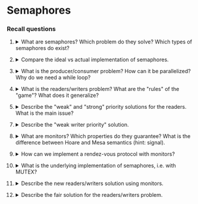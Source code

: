 # Semaphores

### Recall questions

1. <details markdown=1><summary markdown="span"> What are semaphores? Which problem do they solve?  Which types of semaphores do exist? </summary>
    
    \
    A semaphore is a ==shared counter $S$== accessed via primitives ==*up* and *down*== s.t.:
	    - it is always ==initialised at $s_0 \geq 0$==
	    - it is ==always $\geq 0$==
	    - ==*up* atomically increases $S$==
	    - ==*down* atomically decreases $S$ if $S \geq 0$, otherwise the invoking process is blocked and waits==

	The main use of a semaphore is ==preventing busy waiting==, i.e. a process continually calling an instruction to check whether it can do something. Depending on the type of blocking mechanism we have:
	- ==strong semaphore== if it uses a ==FIFO queue==, ==weak== otherwise;
	- ==binary== if it is ==at most 1==; note that this also makes up blocking.
    
</details>

2. <details markdown=1><summary markdown="span"> Compare the ideal vs actual implementation of semaphores.  </summary>
    
    \
	==Ideal== implementation:  ![](../../../static/CS/sm1.png)

	$S$ should ideally ==return the number of waiting processes if negative==.

	==Actual== implementation:  ![](../../../static/CS/sm2.png)
	

</details>

3. <details markdown=1><summary markdown="span"> What is the producer/consumer problem? How can it be parallelized? Why do we need a while loop?   </summary>
    
    \
    Description of problem:
    - $BUF[0,1,..,k-1]$ ==registers accesses in FIFO== (not necessarily safe)
    - $IN/OUT$ : two ==variables pointing to locations in $BUF$ to (circularly) insert/remove items==, both initialized at 0
    - $FREE/BUSY$ : ==two semaphores that count thew number of free/busy cells== of $BUF$,  initialized at $k$ and 0 respectively

	![](../../../static/CS/sm3.png)

	Accessing the ==buffer in mutual exclusion slows thing down==. We can support ==parallel access== using:
	- ==2 arrays FULL and EMPTY of atomic boolean registers==, initialized at ff and tt 
	- ==two extra semaphores SP and SC==, both initialized at 1

	![](../../../static/CS/sm4.png)
	
	The reason for ==having a while loop== for incrementing the index is that we can make ==no assumption on consumers' speed==:

	![](../../../static/CS/sm5.png)
    
</details>

4. <details markdown=1><summary markdown="span">  What is the readers/writers problem? What are the "rules" of the "game"? What does it generalize?  </summary>
    
    \
    Problem description:
    - multiple ==readers/writers want to access a file==
    - readers and writers are ==mutually exclusive==
    - there can be ==multiple readers accessing the file== at the same time
    - there can be ==only one writer accessing the file== at one time

	![](../../../static/CS/sm6.png)

	This problem ==generalizes the mutual exclusion problem==
    
</details>

5. <details markdown=1><summary markdown="span"> Describe the "weak" and "strong" priority solutions for the readers.  What is the main issue?  </summary>
    
    \
	==Weak== solution: 
	- if a ==reader arrives during a read, it can surpass possible suspended writers== 
	- when a ==writer terminates, it activates the first suspended process==, regardless of their role (hence the weak priority)

	![](../../../static/CS/sm7.png)

	==Strong== solution: when a ==writer terminates, it activates the first reader== if there's one, a writer otherwise.

	![](../../../static/CS/sm8.png)

    Main ==issue: can possibly== (and probably will in the strong case) ==starve writers==.
    
</details>

7. <details markdown=1><summary markdown="span">  Describe the "weak writer priority" solution. </summary>
    
    \
    ![](../../../static/CS/sm9.png)
    
</details>

8. <details markdown=1><summary markdown="span">  What are monitors? Which properties do they guarantee? What is the difference between Hoare and Mesa semantics (hint: signal).</summary>
    
    \
    Monitors are high level objects that ==guarantee that at most one operation invocation is active inside them==.

	They provide:
    -  a ==wait condition==: the ==invoking process suspends==, enters into the condition’s ==queue, and releases the mutex== on the monitor
    -  a ==signal (condition)==, that:
	    - does nothing if there is no process in the wait queue
	    - ==*Hoare* semantics==: reactivates the first suspended process, suspends the signaling  process that however has a priority to re-enter the monitor (w.r.t.  processes that are suspended on conditions)
	    - ==*Mesa* semantics==: terminates its task and the first process in the condition’s queue has  priority to enter the monitor (after that the signaling one terminates  or suspends)
    
</details>

9. <details markdown=1><summary markdown="span">  How can we implement a rendez-vous protocol with monitors?  </summary>
    
    \
	We have ==$m$ control points (one for every process involved)==, each of which ==can be passed when all processes are at their control points==.  
	The set of all control points is called ==barrier==.

	![](../../../static/CS/sm10.png)
    
</details>

10. <details markdown=1><summary markdown="span">  What is the underlying implementation of semaphores, i.e. with MUTEX? </summary>
    
    \
    To implement monitors, we need:
    - a ==semaphore $MUTEX$ to ensure mutual exclusion==
    - for ==every condition $C$, a semaphore $SEM_c$ initialised at $0$ and an integer $N_C$ initialised at 0== (to store and count the number of suspended processes on the given condition)
    - A ==semaphore $PRIO$ initialised at $0$ and an integer $N_{PR}$ initialised at $0$== (to store and count the number of  processes that have performed a signal, and so have priority to re-enter the monitor)

	![](../../../static/CS/sm11.png)

</details>

11. <details markdown=1><summary markdown="span">  Describe the new readers/writers solution  using monitors. </summary>
    
    \
    Strong p. to readers: ![](../../../static/CS/sm12.png)

	Strong p. to writers: ![](../../../static/CS/sm13.png)
    
</details>

12. <details markdown=1><summary markdown="span">  Describe the fair solution for the readers/writers problem. </summary>
    
    \
	![](../../../static/CS/sm14.png)

</details>